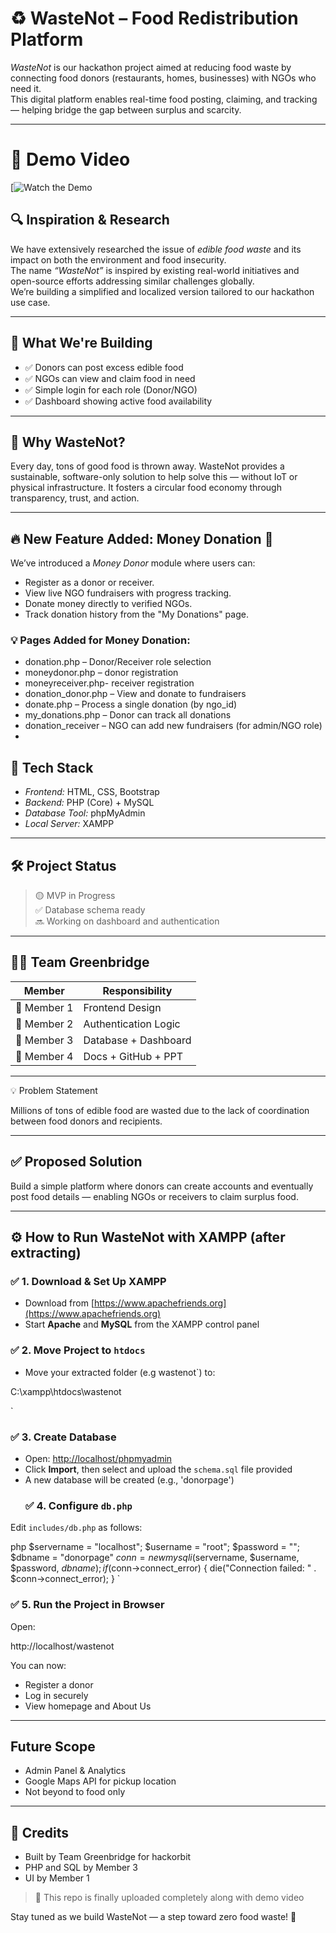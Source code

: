 
# ♻ WasteNot – Food Redistribution Platform

*WasteNot* is our hackathon project aimed at reducing food waste by connecting food donors (restaurants, homes, businesses) with NGOs who need it.  
This digital platform enables real-time food posting, claiming, and tracking — helping bridge the gap between surplus and scarcity.

---
# 🎥 Demo Video

[![Watch the Demo](https://youtu.be/IhZZDKMzh0k)

## 🔍 Inspiration & Research

We have extensively researched the issue of *edible food waste* and its impact on both the environment and food insecurity.  
The name *“WasteNot”* is inspired by existing real-world initiatives and open-source efforts addressing similar challenges globally.  
We’re building a simplified and localized version tailored to our hackathon use case.

---

## 🚀 What We're Building

- ✅ Donors can post excess edible food
- ✅ NGOs can view and claim food in need
- ✅ Simple login for each role (Donor/NGO)
- ✅ Dashboard showing active food availability

---

## 🧠 Why WasteNot?

Every day, tons of good food is thrown away. WasteNot provides a sustainable, software-only solution to help solve this — without IoT or physical infrastructure. It fosters a circular food economy through transparency, trust, and action.

---
## 🔥 New Feature Added: Money Donation 💸

We’ve introduced a *Money Donor* module where users can:
- Register as a donor or receiver.
- View live NGO fundraisers with progress tracking.
- Donate money directly to verified NGOs.
- Track donation history from the "My Donations" page.

### 💡 Pages Added for Money Donation:
- donation.php – Donor/Receiver role selection
- moneydonor.php – donor registration
- moneyreceiver.php- receiver registration
- donation_donor.php – View and donate to fundraisers
- donate.php – Process a single donation (by ngo_id)
- my_donations.php – Donor can track all donations
- donation_receiver – NGO can add new fundraisers (for admin/NGO role)
-

## 🔧 Tech Stack

- *Frontend:* HTML, CSS, Bootstrap
- *Backend:* PHP (Core) + MySQL
- *Database Tool:* phpMyAdmin
- *Local Server:* XAMPP

---

## 🛠 Project Status

> 🟡 MVP in Progress  
> ✅ Database schema ready  
> 🔜 Working on dashboard and authentication

---

## 🧑‍💻 Team Greenbridge

| Member | Responsibility |
|--------|----------------|
| 👩 Member 1 | Frontend Design |
| 👩 Member 2 | Authentication Logic |
| 👩 Member 3 | Database + Dashboard |
| 👩 Member 4 | Docs + GitHub + PPT |

---

 💡 Problem Statement

Millions of tons of edible food are wasted due to the lack of coordination between food donors and recipients.

---

## ✅ Proposed Solution

Build a simple platform where donors can create accounts and eventually post food details — enabling NGOs or receivers to claim surplus food.

---
## ⚙ How to Run WasteNot with XAMPP (after extracting)

### ✅ 1. Download & Set Up XAMPP

- Download from [https://www.apachefriends.org](https://www.apachefriends.org)
- Start **Apache** and **MySQL** from the XAMPP control panel

### ✅ 2. Move Project to `htdocs`

- Move your extracted folder (e.g wastenot`) to:



C:\xampp\htdocs\wastenot

`

### ✅ 3. Create Database

- Open: [http://localhost/phpmyadmin](http://localhost/phpmyadmin)
- Click **Import**, then select and upload the `schema.sql` file provided
- A new database will be created (e.g., 'donorpage')
  ### ✅ 4. Configure `db.php`

Edit `includes/db.php` as follows:

php
$servername = "localhost";
$username = "root";
$password = "";
$dbname = "donorpage"
$conn = new mysqli($servername, $username, $password, $dbname);
if ($conn->connect_error) {
  die("Connection failed: " . $conn->connect_error);
}
`

### ✅ 5. Run the Project in Browser

Open:


http://localhost/wastenot

You can now:

* Register a donor
* Log in securely
* View homepage and About Us

---

## Future Scope
* Admin Panel & Analytics
* Google Maps API for pickup location
* Not beyond to food only 

---
## 📢 Credits

* Built by Team Greenbridge for hackorbit
* PHP and SQL by Member 3
* UI by Member 1


> 📌 This repo is finally uploaded completely along with demo video

Stay tuned as we build WasteNot — a step toward zero food waste! 💚
